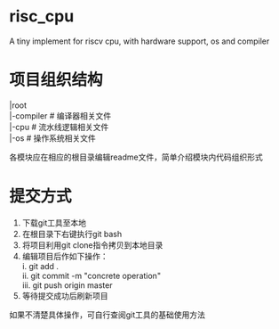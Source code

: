 # risc_cpu
A tiny implement for riscv cpu, with hardware support, os and compiler 

# 项目组织结构 
|root  
|-compiler # 编译器相关文件  
|-cpu      # 流水线逻辑相关文件  
|-os       # 操作系统相关文件  
 
各模块应在相应的根目录编辑readme文件，简单介绍模块内代码组织形式  

# 提交方式
1. 下载git工具至本地  
2. 在根目录下右键执行git bash  
3. 将项目利用git clone指令拷贝到本地目录  
4. 编辑项目后作如下操作：  
  i. git add .  
  ii. git commit -m "concrete operation"  
  iii. git push origin master  
 5. 等待提交成功后刷新项目 
 
如果不清楚具体操作，可自行查阅git工具的基础使用方法  
